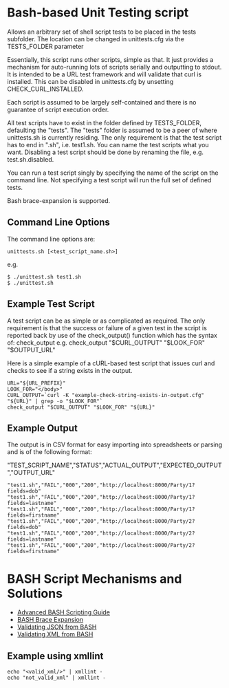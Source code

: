 # Bash-based Unit Testing script

Allows an arbitrary set of shell script tests to be placed in the tests subfolder. The location can be changed in unittests.cfg via the TESTS_FOLDER
parameter

Essentially, this script runs other scripts, simple as that. It just provides a mechanism for auto-running lots of scripts serially and outputting to stdout.
It is intended to be a URL test framework and will validate that curl is installed. This can be disabled in unittests.cfg by unsetting CHECK_CURL_INSTALLED.

Each script is assumed to be largely self-contained and there is no guarantee of script execution order.

All test scripts have to exist in the folder defined by TESTS_FOLDER, defaulting the "tests". The "tests" folder is assumed to be a peer of where unittests.sh is currently residing. The only requirement is that the test script has to end in ".sh", i.e. test1.sh. You can name the test scripts what you want. Disabling a test script should be done by renaming the file, e.g. test.sh.disabled.

You can run a test script singly by specifying the name of the script on the command line. Not specifying a test script will run the full set of defined tests.

Bash brace-expansion is supported.

## Command Line Options

The command line options are:
```
unittests.sh [<test_script_name.sh>]
```
e.g.

```
$ ./unittest.sh test1.sh
$ ./unittest.sh
```

## Example Test Script

A test script can be as simple or as complicated as required. The only requirement is that the success or failure of a given test
in the script is reported back by use of the check_output() function which has the syntax of:
 check_output <Actual Output> <Expected Output> <Comments>
e.g.
 check_output "$CURL_OUTPUT" "$LOOK_FOR" "$OUTPUT_URL"

Here is a simple example of a cURL-based test script that issues curl and checks to see if a string exists in the output.
```
URL="${URL_PREFIX}"
LOOK_FOR="</body>"
CURL_OUTPUT=`curl -K "example-check-string-exists-in-output.cfg" "${URL}" | grep -o "$LOOK_FOR"`
check_output "$CURL_OUTPUT" "$LOOK_FOR" "${URL}"
```

## Example Output

The output is in CSV format for easy importing into spreadsheets or parsing and is of the following format:

"TEST_SCRIPT_NAME","STATUS","ACTUAL_OUTPUT","EXPECTED_OUTPUT","OUTPUT_URL"

```
"test1.sh","FAIL","000","200","http://localhost:8000/Party/1?fields=dob"
"test1.sh","FAIL","000","200","http://localhost:8000/Party/1?fields=lastname"
"test1.sh","FAIL","000","200","http://localhost:8000/Party/1?fields=firstname"
"test1.sh","FAIL","000","200","http://localhost:8000/Party/2?fields=dob"
"test1.sh","FAIL","000","200","http://localhost:8000/Party/2?fields=lastname"
"test1.sh","FAIL","000","200","http://localhost:8000/Party/2?fields=firstname"
```

# BASH Script Mechanisms and Solutions

* [Advanced BASH Scripting Guide](http://www.tldp.org/LDP/abs/html)
* [BASH Brace Expansion](http://wiki.bash-hackers.org/syntax/expansion/brace)
* [Validating JSON from BASH](http://xmodulo.com/validate-json-command-line-linux.html)
* [Validating XML from BASH](https://linux.die.net/man/1/xmllint)

## Example using xmllint

```
echo "<valid_xml/>" | xmllint -
echo "not_valid_xml" | xmllint -
```
